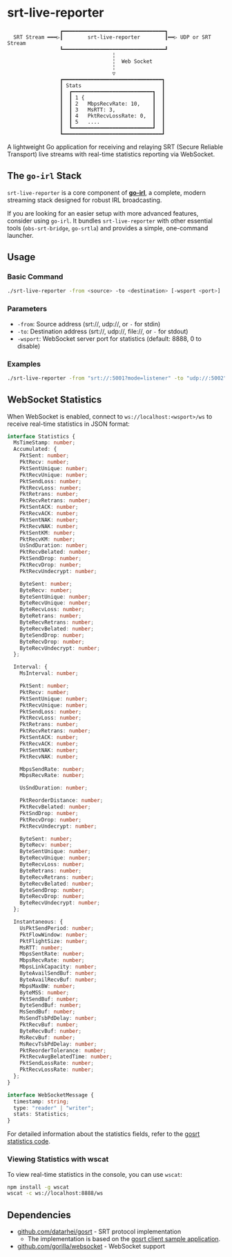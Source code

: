 # srt-live-reporter

```
                 ┏━━━━━━━━━━━━━━━━━━━━━━━━━━━━━━━━━┓
  SRT Stream ━━━▷┃        srt-live-reporter        ┃━━▷ UDP or SRT Stream
                 ┗━━━━━━━━━━━━━━━━━━━━━━━━━━━━━━━━━┛
                                  ╎
                                  ╎  Web Socket
                                  ╎
                                  ▽
                 ┏━━━━━━━━━━━━━━━━━━━━━━━━━━━━━━━━┓
                 ┃ Stats                          ┃
                 ┃  ┏━━━━━━━━━━━━━━━━━━━━━━━━━━┓  ┃
                 ┃  ┃ 1 {                      ┃  ┃
                 ┃  ┃ 2   MbpsRecvRate: 10,    ┃  ┃
                 ┃  ┃ 3   MsRTT: 3,            ┃  ┃
                 ┃  ┃ 4   PktRecvLossRate: 0,  ┃  ┃
                 ┃  ┃ 5   ....                 ┃  ┃
                 ┃  ┗━━━━━━━━━━━━━━━━━━━━━━━━━━┛  ┃
                 ┗━━━━━━━━━━━━━━━━━━━━━━━━━━━━━━━━┛
```

A lightweight Go application for receiving and relaying SRT (Secure Reliable Transport) live streams with real-time statistics reporting via WebSocket.

## The `go-irl` Stack

`srt-live-reporter` is a core component of **[go-irl](https://github.com/e04/go-irl)**, a complete, modern streaming stack designed for robust IRL broadcasting.

If you are looking for an easier setup with more advanced features, consider using `go-irl`. It bundles `srt-live-reporter` with other essential tools (`obs-srt-bridge`, `go-srtla`) and provides a simple, one-command launcher.

## Usage

### Basic Command

```bash
./srt-live-reporter -from <source> -to <destination> [-wsport <port>]
```

### Parameters

- `-from`: Source address (srt://, udp://, or `-` for stdin)
- `-to`: Destination address (srt://, udp://, file://, or `-` for stdout)
- `-wsport`: WebSocket server port for statistics (default: 8888, 0 to disable)

### Examples

```bash
./srt-live-reporter -from "srt://:5001?mode=listener" -to "udp://:5002" -wsport 8888
```

## WebSocket Statistics

When WebSocket is enabled, connect to `ws://localhost:<wsport>/ws` to receive real-time statistics in JSON format:

```typescript
interface Statistics {
  MsTimeStamp: number;
  Accumulated: {
    PktSent: number;
    PktRecv: number;
    PktSentUnique: number;
    PktRecvUnique: number;
    PktSendLoss: number;
    PktRecvLoss: number;
    PktRetrans: number;
    PktRecvRetrans: number;
    PktSentACK: number;
    PktRecvACK: number;
    PktSentNAK: number;
    PktRecvNAK: number;
    PktSentKM: number;
    PktRecvKM: number;
    UsSndDuration: number;
    PktRecvBelated: number;
    PktSendDrop: number;
    PktRecvDrop: number;
    PktRecvUndecrypt: number;

    ByteSent: number;
    ByteRecv: number;
    ByteSentUnique: number;
    ByteRecvUnique: number;
    ByteRecvLoss: number;
    ByteRetrans: number;
    ByteRecvRetrans: number;
    ByteRecvBelated: number;
    ByteSendDrop: number;
    ByteRecvDrop: number;
    ByteRecvUndecrypt: number;
  };

  Interval: {
    MsInterval: number;

    PktSent: number;
    PktRecv: number;
    PktSentUnique: number;
    PktRecvUnique: number;
    PktSendLoss: number;
    PktRecvLoss: number;
    PktRetrans: number;
    PktRecvRetrans: number;
    PktSentACK: number;
    PktRecvACK: number;
    PktSentNAK: number;
    PktRecvNAK: number;

    MbpsSendRate: number;
    MbpsRecvRate: number;

    UsSndDuration: number;

    PktReorderDistance: number;
    PktRecvBelated: number;
    PktSndDrop: number;
    PktRecvDrop: number;
    PktRecvUndecrypt: number;

    ByteSent: number;
    ByteRecv: number;
    ByteSentUnique: number;
    ByteRecvUnique: number;
    ByteRecvLoss: number;
    ByteRetrans: number;
    ByteRecvRetrans: number;
    ByteRecvBelated: number;
    ByteSendDrop: number;
    ByteRecvDrop: number;
    ByteRecvUndecrypt: number;
  };

  Instantaneous: {
    UsPktSendPeriod: number;
    PktFlowWindow: number;
    PktFlightSize: number;
    MsRTT: number;
    MbpsSentRate: number;
    MbpsRecvRate: number;
    MbpsLinkCapacity: number;
    ByteAvailSendBuf: number;
    ByteAvailRecvBuf: number;
    MbpsMaxBW: number;
    ByteMSS: number;
    PktSendBuf: number;
    ByteSendBuf: number;
    MsSendBuf: number;
    MsSendTsbPdDelay: number;
    PktRecvBuf: number;
    ByteRecvBuf: number;
    MsRecvBuf: number;
    MsRecvTsbPdDelay: number;
    PktReorderTolerance: number;
    PktRecvAvgBelatedTime: number;
    PktSendLossRate: number;
    PktRecvLossRate: number;
  };
}

interface WebSocketMessage {
  timestamp: string;
  type: "reader" | "writer";
  stats: Statistics;
}
```

For detailed information about the statistics fields, refer to the [gosrt statistics code](https://github.com/datarhei/gosrt/blob/main/statistics.go).

### Viewing Statistics with wscat

To view real-time statistics in the console, you can use `wscat`:

```bash
npm install -g wscat
wscat -c ws://localhost:8888/ws
```

## Dependencies

- [github.com/datarhei/gosrt](https://github.com/datarhei/gosrt) - SRT protocol implementation
  - The implementation is based on the [gosrt client sample application](https://github.com/datarhei/gosrt/tree/main/contrib/client).
- [github.com/gorilla/websocket](https://github.com/gorilla/websocket) - WebSocket support
